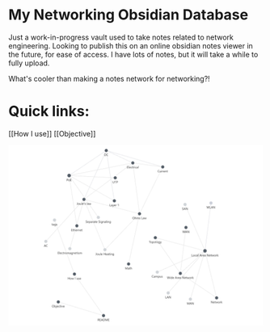 # My Networking Obsidian Database
Just a work-in-progress vault used to take notes related to network engineering. Looking to publish this on an online obsidian notes viewer in the future, for ease of access. I have lots of notes, but it will take a while to fully upload.

What's cooler than making a notes network for networking?!

# Quick links:
[[How I use]]
[[Objective]]

![obsidian graph](https://github.com/Alexturner2000/Network-Engineering-Vault/blob/caca4726a678572fc504e82e47fa82a822936d2f/09%20-%20Misc/Images/Graphview%20preview.png)
